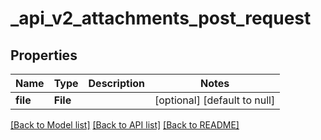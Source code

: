 # _api_v2_attachments_post_request
## Properties

| Name | Type | Description | Notes |
|------------ | ------------- | ------------- | -------------|
| **file** | **File** |  | [optional] [default to null] |

[[Back to Model list]](../README.md#documentation-for-models) [[Back to API list]](../README.md#documentation-for-api-endpoints) [[Back to README]](../README.md)

